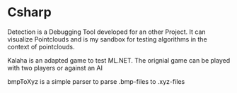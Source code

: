 # Csharp

Detection 
is a Debugging Tool developed for an other Project. It can visualize Pointclouds and is my sandbox for testing algorithms in the context of pointclouds.

Kalaha
is an adapted game to test ML.NET. The orignial game can be played with two players or against an AI

bmpToXyz
is a simple parser to parse .bmp-files to .xyz-files
